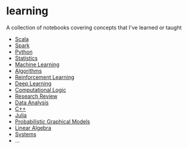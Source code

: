 # learning
A collection of notebooks covering concepts that I've learned or taught
- [Scala](scala)
- [Spark](spark)
- [Python](python)
- [Statistics](statistics)
- [Machine Learning](machine-learning)
- [Algorithms](algorithms)
- [Reinforcement Learning](reinforcement-learning)
- [Deep Learning](deep-learning)
- [Computational Logic](computational-logic)
- [Research Review](research-review)
- [Data Analysis](data-analysis)
- [C++](cpp)
- [Julia](julia)
- [Probabilistic Graphical Models](probabilistic-graphical-models)
- [Linear Algebra](linear-algebra)
- [Systems](systems)
- ...
